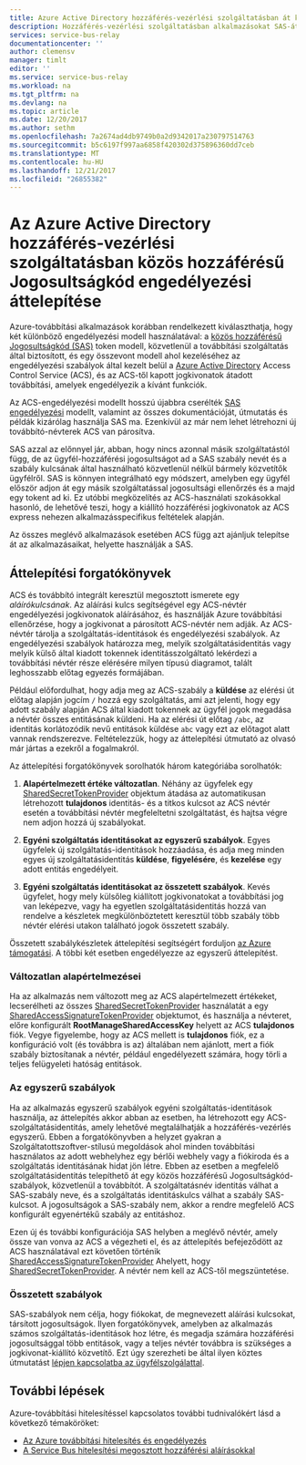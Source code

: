 ```yaml
---
title: Azure Active Directory hozzáférés-vezérlési szolgáltatásban át közös hozzáférésű Jogosultságkód engedélyezési |} Microsoft Docs
description: Hozzáférés-vezérlési szolgáltatásban alkalmazásokat SAS-át
services: service-bus-relay
documentationcenter: ''
author: clemensv
manager: timlt
editor: ''
ms.service: service-bus-relay
ms.workload: na
ms.tgt_pltfrm: na
ms.devlang: na
ms.topic: article
ms.date: 12/20/2017
ms.author: sethm
ms.openlocfilehash: 7a2674ad4db9749b0a2d9342017a230797514763
ms.sourcegitcommit: b5c6197f997aa6858f420302d375896360dd7ceb
ms.translationtype: MT
ms.contentlocale: hu-HU
ms.lasthandoff: 12/21/2017
ms.locfileid: "26855382"
---
```

# <a name="migrate-from-azure-active-directory-access-control-service-to-shared-access-signature-authorization"></a>Az Azure Active Directory hozzáférés-vezérlési szolgáltatásban közös hozzáférésű Jogosultságkód engedélyezési áttelepítése

Azure-továbbítási alkalmazások korábban rendelkezett kiválaszthatja, hogy két különböző engedélyezési modell használatával: a [közös hozzáférésű Jogosultságkód (SAS)](../service-bus-messaging/service-bus-sas.md) token modell, közvetlenül a továbbítási szolgáltatás által biztosított, és egy összevont modell ahol kezeléséhez az engedélyezési szabályok által kezelt belül a [Azure Active Directory](/azure/active-directory/) Access Control Service (ACS), és az ACS-től kapott jogkivonatok átadott továbbítási, amelyek engedélyezik a kívánt funkciók.

Az ACS-engedélyezési modellt hosszú újabbra cserélték [SAS engedélyezési](../service-bus-messaging/service-bus-authentication-and-authorization.md) modellt, valamint az összes dokumentációját, útmutatás és példák kizárólag használja SAS ma. Ezenkívül az már nem lehet létrehozni új továbbító-névterek ACS van párosítva.

SAS azzal az előnnyel jár, abban, hogy nincs azonnal másik szolgáltatástól függ, de az ügyfél-hozzáférési jogosultságot ad a SAS szabály nevét és a szabály kulcsának által használható közvetlenül nélkül bármely közvetítők ügyfélről. SAS is könnyen integrálható egy módszert, amelyben egy ügyfél először adjon át egy másik szolgáltatással jogosultsági ellenőrzés és a majd egy tokent ad ki. Ez utóbbi megközelítés az ACS-használati szokásokkal hasonló, de lehetővé teszi, hogy a kiállító hozzáférési jogkivonatok az ACS express nehezen alkalmazásspecifikus feltételek alapján.

Az összes meglévő alkalmazások esetében ACS függ azt ajánljuk telepítse át az alkalmazásaikat, helyette használják a SAS.

## <a name="migration-scenarios"></a>Áttelepítési forgatókönyvek

ACS és továbbító integrált keresztül megosztott ismerete egy *aláírókulcsának*. Az aláírási kulcs segítségével egy ACS-névtér engedélyezési jogkivonatok aláírásához, és használják Azure továbbítási ellenőrzése, hogy a jogkivonat a párosított ACS-névtér nem adják. Az ACS-névtér tárolja a szolgáltatás-identitások és engedélyezési szabályok. Az engedélyezési szabályok határozza meg, melyik szolgáltatásidentitás vagy melyik külső által kiadott tokennek identitásszolgáltató lekérdezi a továbbítási névtér része elérésére milyen típusú diagramot, talált leghosszabb előtag egyezés formájában.

Például előfordulhat, hogy adja meg az ACS-szabály a **küldése** az elérési út előtag alapján jogcím `/` hozzá egy szolgáltatás, ami azt jelenti, hogy egy adott szabály alapján ACS által kiadott tokennek az ügyfél jogok megadása a névtér összes entitásának küldeni. Ha az elérési út előtag `/abc`, az identitás korlátozódik nevű entitások küldése `abc` vagy ezt az előtagot alatt vannak rendszerezve. Feltételezzük, hogy az áttelepítési útmutató az olvasó már jártas a ezekről a fogalmakról.

Az áttelepítési forgatókönyvek sorolhatók három kategóriába sorolhatók:

1.  **Alapértelmezett értéke változatlan**. Néhány az ügyfelek egy [SharedSecretTokenProvider](/dotnet/api/microsoft.servicebus.sharedsecrettokenprovider) objektum átadása az automatikusan létrehozott **tulajdonos** identitás- és a titkos kulcsot az ACS névtér esetén a továbbítási névtér megfeleltetni szolgáltatást, és hajtsa végre nem adjon hozzá új szabályokat.

2.  **Egyéni szolgáltatás identitásokat az egyszerű szabályok**. Egyes ügyfelek új szolgáltatás-identitások hozzáadása, és adja meg minden egyes új szolgáltatásidentitás **küldése**, **figyelésére**, és **kezelése** egy adott entitás engedélyeit.

3.  **Egyéni szolgáltatás identitásokat az összetett szabályok**. Kevés ügyfelet, hogy mely külsőleg kiállított jogkivonatokat a továbbítási jog van leképezve, vagy ha egyetlen szolgáltatásidentitás hozzá van rendelve a készletek megkülönböztetett keresztül több szabály több névtér elérési utakon található jogok összetett szabály.

Összetett szabálykészletek áttelepítési segítségért forduljon [az Azure támogatási](https://azure.microsoft.com/support/options/). A többi két esetben engedélyezze az egyszerű áttelepítést.

### <a name="unchanged-defaults"></a>Változatlan alapértelmezései

Ha az alkalmazás nem változott meg az ACS alapértelmezett értékeket, lecserélheti az összes [SharedSecretTokenProvider](/dotnet/api/microsoft.servicebus.sharedsecrettokenprovider) használatát a egy [SharedAccessSignatureTokenProvider](/dotnet/api/microsoft.servicebus.sharedaccesssignaturetokenprovider) objektumot, és használja a névteret, előre konfigurált  **RootManageSharedAccessKey** helyett az ACS **tulajdonos** fiók. Vegye figyelembe, hogy az ACS mellett is **tulajdonos** fiók, ez a konfiguráció volt (és továbbra is az) általában nem ajánlott, mert a fiók szabály biztosítanak a névtér, például engedélyezett számára, hogy törli a teljes felügyeleti hatóság entitások.

### <a name="simple-rules"></a>Az egyszerű szabályok

Ha az alkalmazás egyszerű szabályok egyéni szolgáltatás-identitások használja, az áttelepítés akkor abban az esetben, ha létrehozott egy ACS-szolgáltatásidentitás, amely lehetővé megtalálhatják a hozzáférés-vezérlés egyszerű. Ebben a forgatókönyvben a helyzet gyakran a Szolgáltatottszoftver-stílusú megoldások ahol minden továbbítási használatos az adott webhelyhez egy bérlői webhely vagy a fiókiroda és a szolgáltatás identitásának hidat jön létre. Ebben az esetben a megfelelő szolgáltatásidentitás telepíthető át egy közös hozzáférésű Jogosultságkód-szabályok, közvetlenül a továbbítót. A szolgáltatásnév identitás válhat a SAS-szabály neve, és a szolgáltatás identitáskulcs válhat a szabály SAS-kulcsot. A jogosultságok a SAS-szabály nem, akkor a rendre megfelelő ACS konfigurált egyenértékű szabály az entitáshoz.

Ezen új és további konfigurációja SAS helyben a meglévő névtér, amely össze van vonva az ACS a végezheti el, és az áttelepítés befejeződött az ACS használatával ezt követően történik [SharedAccessSignatureTokenProvider](/dotnet/api/microsoft.servicebus.sharedaccesssignaturetokenprovider) Ahelyett, hogy [SharedSecretTokenProvider](/dotnet/api/microsoft.servicebus.sharedsecrettokenprovider). A névtér nem kell az ACS-től megszüntetése.

### <a name="complex-rules"></a>Összetett szabályok

SAS-szabályok nem célja, hogy fiókokat, de megnevezett aláírási kulcsokat, társított jogosultságok. Ilyen forgatókönyvek, amelyben az alkalmazás számos szolgáltatás-identitások hoz létre, és megadja számára hozzáférési jogosultsággal több entitások, vagy a teljes névtér továbbra is szükséges a jogkivonat-kiállító közvetítő. Ezt úgy szerezheti be által ilyen köztes útmutatást [lépjen kapcsolatba az ügyfélszolgálattal](https://azure.microsoft.com/support/options/).

## <a name="next-steps"></a>További lépések

Azure-továbbítási hitelesítéssel kapcsolatos további tudnivalókért lásd a következő témaköröket:

* [Az Azure továbbítási hitelesítés és engedélyezés](relay-authentication-and-authorization.md)
* [A Service Bus hitelesítési megosztott hozzáférési aláírásokkal](../service-bus-messaging/service-bus-sas.md)


